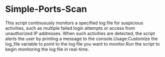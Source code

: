   # Simple-Ports-Scan

This script continuously monitors a 
specified log file for suspicious 
activities, such as multiple failed login
attempts or access from unauthorized IP 
addresses. When such activities are 
detected, the script alerts the user by 
printing a message to the 
console.Usage:Customize the log_file 
variable to point to the log file you want
to monitor.Run the script to begin 
monitoring the log file in real-time.
